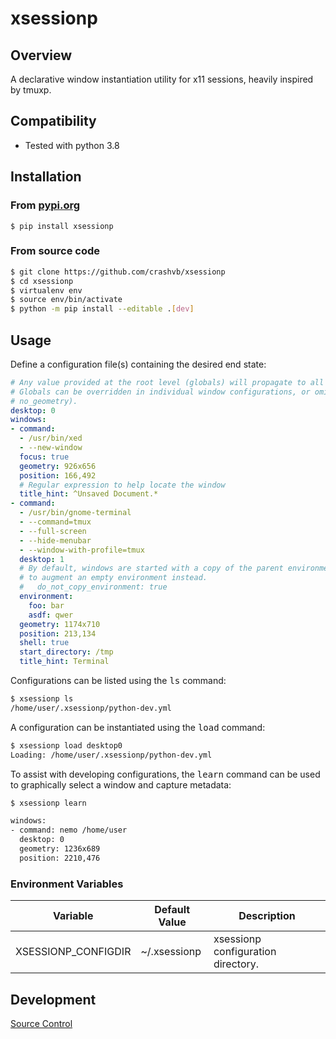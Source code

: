 # xsessionp

## Overview

A declarative window instantiation utility for x11 sessions, heavily inspired by tmuxp.

## Compatibility

* Tested with python 3.8

## Installation
### From [pypi.org](https://pypi.org/project/xsessionp/)

```
$ pip install xsessionp
```

### From source code

```bash
$ git clone https://github.com/crashvb/xsessionp
$ cd xsessionp
$ virtualenv env
$ source env/bin/activate
$ python -m pip install --editable .[dev]
```

## Usage

Define a configuration file(s) containing the desired end state:

```yaml
# Any value provided at the root level (globals) will propagate to all windows as the default value for that key.
# Globals can be overridden in individual window configurations, or omitted by added a key with a "no_" prefix (e.g.
# no_geometry).
desktop: 0
windows:
- command:
  - /usr/bin/xed
  - --new-window
  focus: true
  geometry: 926x656
  position: 166,492
  # Regular expression to help locate the window
  title_hint: ^Unsaved Document.*
- command:
  - /usr/bin/gnome-terminal
  - --command=tmux
  - --full-screen
  - --hide-menubar
  - --window-with-profile=tmux
  desktop: 1
  # By default, windows are started with a copy of the parent environment, then augmented. Uncomment the line below
  # to augment an empty environment instead.
  #   do_not_copy_environment: true
  environment:
    foo: bar
    asdf: qwer
  geometry: 1174x710
  position: 213,134
  shell: true
  start_directory: /tmp
  title_hint: Terminal
```

Configurations can be listed using the <tt>ls</tt> command:

```bash
$ xsessionp ls
/home/user/.xsessionp/python-dev.yml
```

A configuration can be instantiated using the <tt>load</tt> command:

```bash
$ xsessionp load desktop0
Loading: /home/user/.xsessionp/python-dev.yml
```

To assist with developing configurations, the <tt>learn</tt> command can be used to graphically select a window and
capture metadata:

```bash
$ xsessionp learn

windows:
- command: nemo /home/user
  desktop: 0
  geometry: 1236x689
  position: 2210,476
```

### Environment Variables

| Variable | Default Value | Description |
| ---------| ------------- | ----------- |
| XSESSIONP_CONFIGDIR | ~/.xsessionp | xsessionp configuration directory.

## Development

[Source Control](https://github.com/crashvb/xsessionp)
